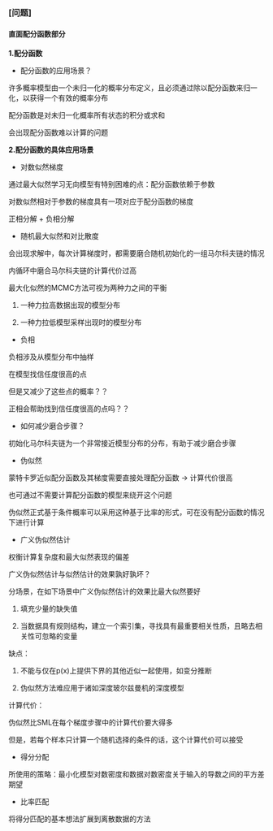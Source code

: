 ### [问题]

#### 直面配分函数部分

**1.配分函数**

- 配分函数的应用场景？

许多概率模型由一个未归一化的概率分布定义，且必须通过除以配分函数来归一化，以获得一个有效的概率分布

配分函数是对未归一化概率所有状态的积分或求和

会出现配分函数难以计算的问题

**2.配分函数的具体应用场景**

- 对数似然梯度

通过最大似然学习无向模型有特别困难的点：配分函数依赖于参数

对数似然相对于参数的梯度具有一项对应于配分函数的梯度

正相分解 + 负相分解

- 随机最大似然和对比散度

会出现求解中，每次计算梯度时，都需要磨合随机初始化的一组马尔科夫链的情况

内循环中磨合马尔科夫链的计算代价过高

最大化似然的MCMC方法可视为两种力之间的平衡

1. 一种力拉高数据出现的模型分布

2. 一种力拉低模型采样出现时的模型分布

- 负相

负相涉及从模型分布中抽样

在模型找信任度很高的点

但是又减少了这些点的概率？？

正相会帮助找到信任度很高的点吗？？

- 如何减少磨合步骤？

初始化马尔科夫链为一个非常接近模型分布的分布，有助于减少磨合步骤

- 伪似然

蒙特卡罗近似配分函数及其梯度需要直接处理配分函数 → 计算代价很高

也可通过不需要计算配分函数的模型来绕开这个问题

伪似然正式基于条件概率可以采用这种基于比率的形式，可在没有配分函数的情况下进行计算

- 广义伪似然估计

权衡计算复杂度和最大似然表现的偏差

广义伪似然估计与似然估计的效果孰好孰坏？

分场景，在如下场景中广义伪似然估计的效果比最大似然要好

1. 填充少量的缺失值

2. 当数据具有规则结构，建立一个索引集，寻找具有最重要相关性质，且略去相关性可忽略的变量

缺点：

1. 不能与仅在p(x)上提供下界的其他近似一起使用，如变分推断

2. 伪似然方法难应用于诸如深度玻尔兹曼机的深度模型

计算代价：

伪似然比SML在每个梯度步骤中的计算代价要大得多

但是，若每个样本只计算一个随机选择的条件的话，这个计算代价可以接受

- 得分分配

所使用的策略：最小化模型对数密度和数据对数密度关于输入的导数之间的平方差期望

- 比率匹配

将得分匹配的基本想法扩展到离散数据的方法
